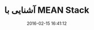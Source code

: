 ---
layout: post
title: "آشنایی با  MEAN Stack"
date: 2016-02-15 16:41:12
section: article
link: "http://hive.ir/%D8%A7%D8%B4%D9%86%D8%A7%DB%8C%DB%8C-%D8%A8%D8%A7-mean-stack/"
user: "نوید کاشانی"
user_link: "http://navid.kashani.ir/"
---